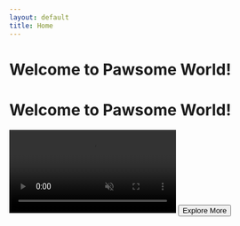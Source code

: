 ```yaml
---
layout: default
title: Home
---
```


# Welcome to Pawsome World!

<div class="container">
    <h1>Welcome to Pawsome World!</h1>
    <video autoplay muted loop>
        <source src="pawsome_video.mp4" type="video/mp4">
        Your browser does not support the video tag.
    </video>
    <button onclick="window.location.href='content.html'">Explore More</button>
</div>
